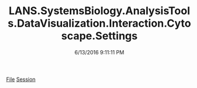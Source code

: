 ﻿---
title: LANS.SystemsBiology.AnalysisTools.DataVisualization.Interaction.Cytoscape.Settings
date: 6/13/2016 9:11:11 PM
---

[File](T-LANS.SystemsBiology.AnalysisTools.DataVisualization.Interaction.Cytoscape.Settings.File.html)
[Session](T-LANS.SystemsBiology.AnalysisTools.DataVisualization.Interaction.Cytoscape.Settings.Session.html)

